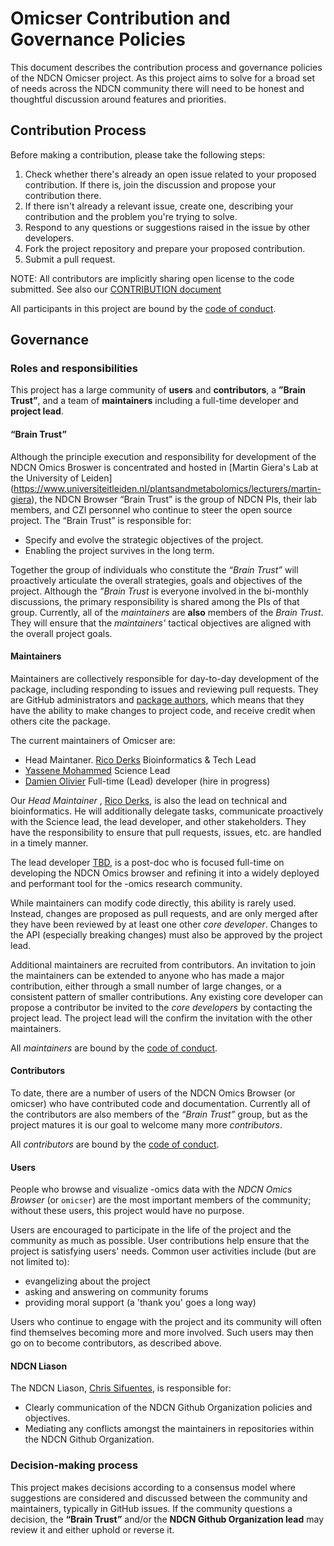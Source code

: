 <!-- This document is borrowed from ggplot2 governance doc, which was:  heavily adapted version of
the Benevolent dictator governance model by Ross
Gardler and Gabriel Hanganu licensed under a Creative Commons
Attribution-ShareAlike 4.0 International License. -->

# Omicser Contribution and Governance Policies

This document describes the contribution process and governance policies of the NDCN Omicser project.  As this project aims to solve for a broad set of needs across the NDCN community there will need to be honest and thoughtful discussion around features and priorities.

## Contribution Process
Before making a contribution, please take the following steps:
1. Check whether there's already an open issue related to your proposed contribution. If there is, join the discussion and propose your contribution there.
2. If there isn't already a relevant issue, create one, describing your contribution and the problem you're trying to solve.
3. Respond to any questions or suggestions raised in the issue by other developers.
4. Fork the project repository and prepare your proposed contribution.
5. Submit a pull request.

NOTE: All contributors are implicitly sharing open license to the code submitted.  See also our [CONTRIBUTION document](https://github.com/ndcn/omicser/blob/main/CONTRIBUTING.md)

All participants in this project are bound by the [code of conduct](CODE_OF_CONDUCT.md).


## Governance

### Roles and responsibilities

This project has a large community of __users__ and __contributors__, a __”Brain Trust”__, and a team of __maintainers__ including a full-time developer and __project lead__.

#### “Brain Trust”
Although the principle execution and responsibility for development of the NDCN Omics Broswer is concentrated and hosted in [Martin Giera's Lab at the University of Leiden] (https://www.universiteitleiden.nl/plantsandmetabolomics/lecturers/martin-giera), the NDCN Browser “Brain Trust” is the group of NDCN  PIs, their lab members, and CZI personnel who continue to steer the open source project.  The “Brain Trust” is responsible for:

* Specify and evolve the strategic objectives of the project.
* Enabling the project survives in the long term.

Together the group of individuals who constitute the _“Brain Trust”_ will proactively articulate the overall strategies, goals and objectives of the project.  Although the _”Brain Trust_ is everyone involved in the bi-monthly discussions, the primary responsibility is shared among the PIs of that group.   Currently, all of the _maintainers_ are __also__ members of the _Brain Trust_.  They will ensure that the _maintainers'_ tactical objectives are aligned with the overall project goals.  


#### Maintainers

Maintainers are collectively responsible for day-to-day development of the package, including responding to issues and reviewing pull requests. They are GitHub administrators and [package authors](https://github.com/ndcn/omicser/blob/master/DESCRIPTION#L5), which means that they have the ability to make changes to project code, and receive credit when others cite the package.

The current maintainers of Omicser are:
* Head Maintaner. [Rico Derks](https://github.com/ricoderks) Bioinformatics & Tech Lead
* [Yassene Mohammed](https://github.com/yassene) Science Lead 
* [Damien Olivier](http://github.com/) Full-time (Lead) developer (hire in progress) 

Our _Head Maintainer_ , [Rico Derks](https://github.com/ricoderks), is also the lead on technical and bioinformatics. He will additionally delegate tasks, communicate proactively with the Science lead, the lead developer, and other stakeholders. They have the responsibility to ensure that pull requests, issues, etc. are handled in a timely manner.

The lead developer [TBD](https://github.com/TBD), is a post-doc who is focused full-time on developing the NDCN Omics browser and refining it into a widely deployed and performant tool for the -omics research community. 

While maintainers can modify code directly, this ability is rarely used. Instead, changes are proposed as pull requests, and are only merged after they have been reviewed by at least one other _core developer_. Changes to the API (especially breaking changes) must also be approved by the project lead.

Additional maintainers are recruited from contributors. An invitation to join the maintainers can be extended to anyone who has made a major contribution, either through a small number of large changes, or a consistent pattern of smaller contributions. Any existing core developer can propose a contributor be invited to the _core developers_ by contacting the project lead. The project lead will the confirm the invitation with the other maintainers.

All _maintainers_ are bound by the [code of conduct](CODE_OF_CONDUCT.md).

#### Contributors
To date, there are a number of users of the NDCN Omics Browser (or omicser) who have contributed code and documentation.   Currently all of the contributors are also members of the _“Brain Trust”_ group, but as the project matures it is our goal to welcome many more _contributors_. 

All _contributors_ are bound by the [code of conduct](CODE_OF_CONDUCT.md).

<!-- More details can be found in the [maintainers guidelines](MAINTAINER_GUIDELINES.md).-->

#### Users

People who browse and visualize -omics data with the _NDCN Omics Browser_ (or `omicser`) are the most important members of the community; without these users, this project would have no purpose.

Users are encouraged to participate in the life of the project and the community as much as possible. User contributions help ensure that the project is satisfying users' needs. Common user activities include (but are not limited to):

- evangelizing about the project
- asking and answering on community forums
- providing moral support (a 'thank you' goes a long way)

Users who continue to engage with the project and its community will often find themselves becoming more and more involved. Such users may then go on to become contributors, as described above.


#### NDCN Liason
The NDCN Liason,  [Chris Sifuentes](https://github.com/cjsifuen), is responsible for:
* Clearly communication of the NDCN Github Organization policies and objectives.
* Mediating any conflicts amongst the maintainers in repositories within the NDCN Github Organization.


### Decision-making process

This project makes decisions according to a consensus model where suggestions are considered and discussed between the community and maintainers, typically in GitHub issues. If the community questions a decision, the __“Brain Trust”__ and/or the __NDCN Github Organization lead__ may review it and either uphold or reverse it.


